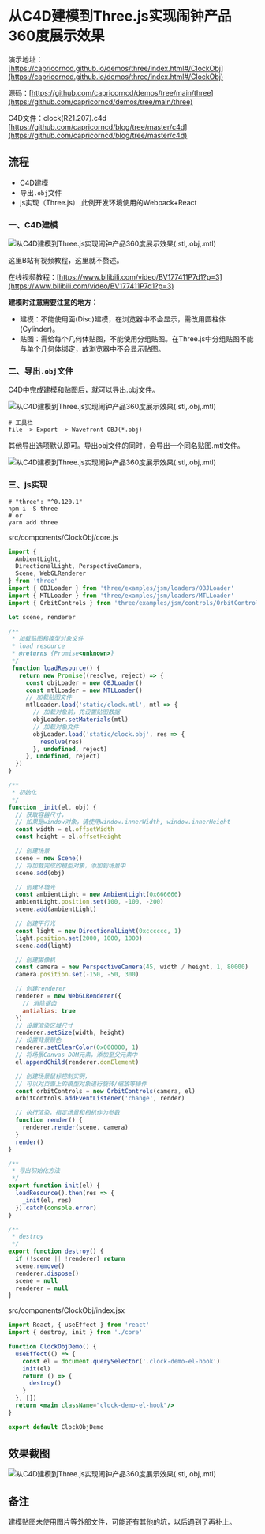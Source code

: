 # 从C4D建模到Three.js实现闹钟产品360度展示效果

演示地址：[https://capricorncd.github.io/demos/three/index.html#/ClockObj](https://capricorncd.github.io/demos/three/index.html#/ClockObj)

源码：[https://github.com/capricorncd/demos/tree/main/three](https://github.com/capricorncd/demos/tree/main/three)

C4D文件：clock(R21.207).c4d [https://github.com/capricorncd/blog/tree/master/c4d](https://github.com/capricorncd/blog/tree/master/c4d)

## 流程

* C4D建模
* 导出`.obj`文件
* js实现（Three.js）,此例开发环境使用的Webpack+React

### 一、C4D建模

![从C4D建模到Three.js实现闹钟产品360度展示效果(.stl,.obj,.mtl)](./img/threejs-product-1.png)

这里B站有视频教程，这里就不赘述。

在线视频教程：[https://www.bilibili.com/video/BV177411P7d1?p=3](https://www.bilibili.com/video/BV177411P7d1?p=3)

**建模时注意需要注意的地方：**

* 建模：不能使用面(Disc)建模，在浏览器中不会显示，需改用圆柱体(Cylinder)。
* 贴图：需给每个几何体贴图，不能使用分组贴图。在Three.js中分组贴图不能与单个几何体绑定，故浏览器中不会显示贴图。

### 二、导出`.obj`文件

C4D中完成建模和贴图后，就可以导出.obj文件。

![从C4D建模到Three.js实现闹钟产品360度展示效果\(.stl,.obj,.mtl\)](./img/threejs-product-2.png)

```
# 工具栏
file -> Export -> Wavefront OBJ(*.obj)
```

其他导出选项默认即可。导出obj文件的同时，会导出一个同名贴图.mtl文件。

![从C4D建模到Three.js实现闹钟产品360度展示效果\(.stl,.obj,.mtl\)](./img/threejs-product-3.png)

### 三、js实现

```
# "three": "^0.120.1"
npm i -S three
# or
yarn add three
```

src/components/ClockObj/core.js

```javascript
import {
  AmbientLight,
  DirectionalLight, PerspectiveCamera,
  Scene, WebGLRenderer
} from 'three'
import { OBJLoader } from 'three/examples/jsm/loaders/OBJLoader'
import { MTLLoader } from 'three/examples/jsm/loaders/MTLLoader'
import { OrbitControls } from 'three/examples/jsm/controls/OrbitControls'

let scene, renderer

/**
 * 加载贴图和模型对象文件
 * load resource
 * @returns {Promise<unknown>}
 */
 function loadResource() {
   return new Promise((resolve, reject) => {
     const objLoader = new OBJLoader()
     const mtlLoader = new MTLLoader()
     // 加载贴图文件
     mtlLoader.load('static/clock.mtl', mtl => {
       // 加载对象前，先设置贴图数据
       objLoader.setMaterials(mtl)
       // 加载对象文件
       objLoader.load('static/clock.obj', res => {
         resolve(res)
       }, undefined, reject)
     }, undefined, reject)
  })
}

/**
 * 初始化
 */
function _init(el, obj) {
  // 获取容器尺寸，
  // 如果是window对象，请使用window.innerWidth, window.innerHeight
  const width = el.offsetWidth
  const height = el.offsetHeight

  // 创建场景
  scene = new Scene()
  // 将加载完成的模型对象，添加到场景中
  scene.add(obj)

  // 创建环境光
  const ambientLight = new AmbientLight(0x666666)
  ambientLight.position.set(100, -100, -200)
  scene.add(ambientLight)

  // 创建平行光
  const light = new DirectionalLight(0xcccccc, 1)
  light.position.set(2000, 1000, 1000)
  scene.add(light)

  // 创建摄像机
  const camera = new PerspectiveCamera(45, width / height, 1, 80000)
  camera.position.set(-150, -50, 300)

  // 创建renderer
  renderer = new WebGLRenderer({
    // 消除锯齿
    antialias: true
  })
  // 设置渲染区域尺寸
  renderer.setSize(width, height)
  // 设置背景颜色
  renderer.setClearColor(0x000000, 1)
  // 将场景Canvas DOM元素，添加至父元素中
  el.appendChild(renderer.domElement)

  // 创建场景鼠标控制实例，
  // 可以对页面上的模型对象进行旋转/缩放等操作
  const orbitControls = new OrbitControls(camera, el)
  orbitControls.addEventListener('change', render)

  // 执行渲染，指定场景和相机作为参数
  function render() {
    renderer.render(scene, camera)
  }
  render()
}

/**
 * 导出初始化方法
 */
export function init(el) {
  loadResource().then(res => {
    _init(el, res)
  }).catch(console.error)
}

/**
 * destroy
 */
export function destroy() {
  if (!scene || !renderer) return
  scene.remove()
  renderer.dispose()
  scene = null
  renderer = null
}
```

src/components/ClockObj/index.jsx

```jsx
import React, { useEffect } from 'react'
import { destroy, init } from './core'

function ClockObjDemo() {
  useEffect(() => {
    const el = document.querySelector('.clock-demo-el-hook')
    init(el)
    return () => {
      destroy()
    }
  }, [])
  return <main className="clock-demo-el-hook"/>
}

export default ClockObjDemo
```

## 效果截图

![从C4D建模到Three.js实现闹钟产品360度展示效果\(.stl,.obj,.mtl\)](./img/threejs-product-4.png)

## 备注

建模贴图未使用图片等外部文件，可能还有其他的坑，以后遇到了再补上。
